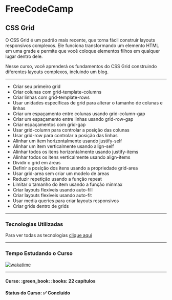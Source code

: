 <h1>FreeCodeCamp</h1>
<h2>CSS Grid</h2>

<p>O CSS Grid é um padrão mais recente, que torna fácil construir layouts responsivos complexos. Ele funciona transformando um elemento HTML em uma grade e permite que você coloque elementos filhos em qualquer lugar dentro dele.</p>

<p>Nesse curso, você aprenderá os fundamentos do CSS Grid construindo diferentes layouts complexos, incluindo um blog.</p>

<hr>

<ul>
  <li>Criar seu primeiro grid</li>
  <li>Criar colunas com grid-template-columns</li>
  <li>Criar linhas com grid-template-rows</li>
  <li>Usar unidades específicas de grid para alterar o tamanho de colunas e linhas</li>
  <li>Criar um espaçamento entre colunas usando grid-column-gap</li>
  <li>Criar um espaçamento entre linhas usando grid-row-gap</li>
  <li>Criar espaçamentos com grid-gap</li>
  <li>Usar grid-column para controlar a posição das colunas</li>
  <li>Usar grid-row para controlar a posição das linhas</li>
  <li>Alinhar um item horizontalmente usando justify-self</li>
  <li>Alinhar um item verticalmente usando align-self</li>
  <li>Alinhar todos os itens horizontalmente usando justify-items</li>
  <li>Alinhar todos os itens verticalmente usando align-items</li>
  <li>Dividir o grid em áreas</li>
  <li>Definir a posição dos itens usando a propriedade grid-area</li>
  <li>Usar grid-area sem criar um modelo de áreas</li>
  <li>Reduzir repetição usando a função repeat</li>
  <li>Limitar o tamanho do item usando a função minmax</li>
  <li>Criar layouts flexíveis usando auto-fill</li>
  <li>Criar layouts flexíveis usando auto-fit</li>
  <li>Usar media queries para criar layouts responsivos</li>
  <li>Criar grids dentro de grids</li>
</ul>

<hr>

<h3>Tecnologias Utilizadas</h3>

Para ver todas as tecnologias [clique aqui](/techstack.md)

<hr>

<h3>Tempo Estudando o Curso</h3>

<p>
  <a href="https://wakatime.com/badge/github/EdiJunior88/FreeCodeCamp_CSS_Grid">
    <img src="https://wakatime.com/badge/github/EdiJunior88/FreeCodeCamp_CSS_Grid.svg" alt="wakatime">
  </a>
</p>

<hr>

<h4><b>Curso:</b> :green_book: :books: 22 capítulos</h4>
<h4><b>Status do Curso:</b> ✅ Concluído</h4>

